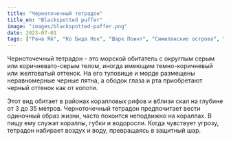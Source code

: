 ```yaml
---
title: "Черноточечный тетрадон"
title_en: "Blackspotted puffer"
image: "images/blackspotted-puffer.png"
date: 2023-07-01
tags: ["Рача Яй", "Ко Бида Нок", "Шарк Поинт", "Симиланcкие острова", "Рача Ной", "Пхи Пхи"]
---
```

Черноточечный тетрадон - это морской обитатель с округлым серым или коричневато-серым телом, иногда имеющим темно-коричневый или желтоватый оттенок. На его туловище и морде размещены неравномерные черные пятна, а ободок глаза и рта приобретают черный оттенок как от копоти.

Этот вид обитает в районах коралловых рифов и вблизи скал на глубине от 3 до 35 метров. Черноточечный тетрадон предпочитает вести одиночный образ жизни, часто покоится неподвижно на кораллах. В пищу ему служат кораллы, губки и водоросли. Когда чувствует угрозу, тетрадон набирает воздух и воду, превращаясь в защитный шар.
